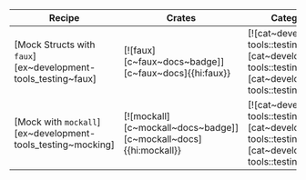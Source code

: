 | Recipe | Crates | Categories |
|--------|--------|------------|
| [Mock Structs with `faux`][ex~development-tools_testing~faux] | [![faux][c~faux~docs~badge]][c~faux~docs]{{hi:faux}} | [![cat~development-tools::testing][cat~development-tools::testing~badge]][cat~development-tools::testing] |
| [Mock with `mockall`][ex~development-tools_testing~mocking] | [![mockall][c~mockall~docs~badge]][c~mockall~docs]{{hi:mockall}} | [![cat~development-tools::testing][cat~development-tools::testing~badge]][cat~development-tools::testing] |
